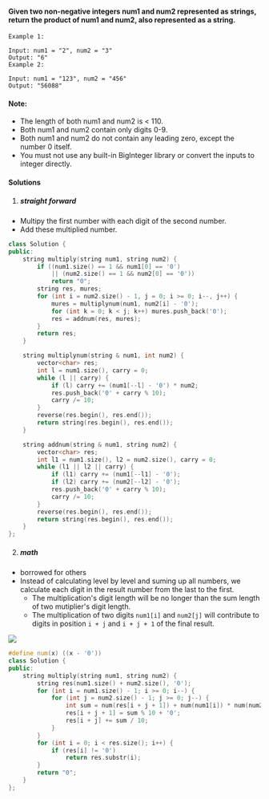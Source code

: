 #### Given two non-negative integers num1 and num2 represented as strings, return the product of num1 and num2, also represented as a string.

```
Example 1:

Input: num1 = "2", num2 = "3"
Output: "6"
Example 2:

Input: num1 = "123", num2 = "456"
Output: "56088"
```

#### Note:

- The length of both num1 and num2 is < 110.
- Both num1 and num2 contain only digits 0-9.
- Both num1 and num2 do not contain any leading zero, except the number 0 itself.
- You must not use any built-in BigInteger library or convert the inputs to integer directly.

#### Solutions

1. ##### straight forward

- Multipy the first number with each digit of the second number.
- Add these multiplied number.

```cpp
class Solution {
public:
    string multiply(string num1, string num2) {
        if ((num1.size() == 1 && num1[0] == '0') 
            || (num2.size() == 1 && num2[0] == '0')) 
            return "0";
        string res, mures;
        for (int i = num2.size() - 1, j = 0; i >= 0; i--, j++) {
            mures = multiplynum(num1, num2[i] - '0');
            for (int k = 0; k < j; k++) mures.push_back('0');
            res = addnum(res, mures);
        }
        return res;
    }

    string multiplynum(string & num1, int num2) {
        vector<char> res;
        int l = num1.size(), carry = 0;
        while (l || carry) {
            if (l) carry += (num1[--l] - '0') * num2;
            res.push_back('0' + carry % 10);
            carry /= 10;
        }
        reverse(res.begin(), res.end());
        return string(res.begin(), res.end());
    }

    string addnum(string & num1, string num2) {
        vector<char> res;
        int l1 = num1.size(), l2 = num2.size(), carry = 0;
        while (l1 || l2 || carry) {
            if (l1) carry += (num1[--l1] - '0');
            if (l2) carry += (num2[--l2] - '0');
            res.push_back('0' + carry % 10);
            carry /= 10;
        }
        reverse(res.begin(), res.end());
        return string(res.begin(), res.end());
    }
};
```

2. ##### math

- borrowed for others
- Instead of calculating level by level and suming up all numbers, we calculate each digit in the result number from the last to the first.
    - The multiplication's digit length will be no longer than the sum length of two mutiplier's digit length.
    - The multiplication of two digits `num1[i]` and `num2[j]` will contribute to digits in position `i + j` and `i + j + 1` of the final result.

![](https://drscdn.500px.org/photo/130178585/m%3D2048/300d71f784f679d5e70fadda8ad7d68f)

```cpp
#define num(x) ((x - '0'))
class Solution {
public:
    string multiply(string num1, string num2) {
        string res(num1.size() + num2.size(), '0');
        for (int i = num1.size() - 1; i >= 0; i--) {
            for (int j = num2.size() - 1; j >= 0; j--) {
                int sum = num(res[i + j + 1]) + num(num1[i]) * num(num2[j]);
                res[i + j + 1] = sum % 10 + '0';
                res[i + j] += sum / 10;
            }
        }
        for (int i = 0; i < res.size(); i++) {
            if (res[i] != '0')
                return res.substr(i);
        }
        return "0";
    }
};
```
